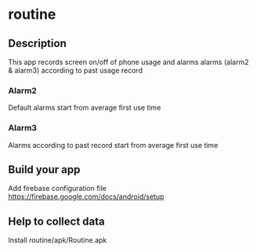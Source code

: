 # routine
## Description
This app records screen on/off of phone usage and alarms alarms (alarm2 & alarm3) according to past usage record
### Alarm2
Default alarms start from average first use time
### Alarm3
Alarms according to past record start from average first use time

## Build your app
Add firebase configuration file
https://firebase.google.com/docs/android/setup

## Help to collect data
Install routine/apk/Routine.apk 
